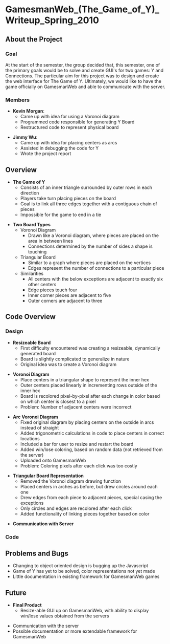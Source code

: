 GamesmanWeb\_(The\_Game\_of\_Y)\_Writeup\_Spring\_2010
======================================================

About the Project
-----------------

### Goal

At the start of the semester, the group decided that, this semester, one of the primary goals would be to solve and create GUI's for two games: Y and Connections. The particular aim for this project was to design and create the web interface for The Game of Y. Ultimately, we would like to have the game officially on GamesmanWeb and able to communicate with the server.

### Members

-   **Kevin Morgan**:
    -   Came up with idea for using a Voronoi diagram
    -   Programmed code responsible for generating Y Board
    -   Restructured code to represent physical board

<!-- -->

-   **Jimmy Wu**:
    -   Came up with idea for placing centers as arcs
    -   Assisted in debugging the code for Y
    -   Wrote the project report

Overview
--------

-   **The Game of Y**
    -   Consists of an inner triangle surrounded by outer rows in each direction
    -   Players take turn placing pieces on the board
    -   Goal is to link all three edges together with a contiguous chain of pieces
    -   Impossible for the game to end in a tie

<!-- -->

-   **Two Board Types**
    -   Voronoi Diagram
        -   Drawn like a Voronoi diagram, where pieces are placed on the area in between lines
        -   Connections determined by the number of sides a shape is touching
    -   Triangular Board
        -   Similar to a graph where pieces are placed on the vertices
        -   Edges represent the number of connections to a particular piece
    -   Similarities
        -   All centers with the below exceptions are adjacent to exactly six other centers
        -   Edge pieces touch four
        -   Inner corner pieces are adjacent to five
        -   Outer corners are adjacent to three

Code Overview
-------------

### Design

-   **Resizeable Board**
    -   First difficulty encountered was creating a resizeable, dynamically generated board
    -   Board is slightly complicated to generalize in nature
    -   Original idea was to create a Voronoi diagram

<!-- -->

-   **Voronoi Diagram**
    -   Place centers in a triangular shape to represent the inner hex
    -   Outer centers placed linearly in incrementing rows outside of the inner hex
    -   Board is recolored pixel-by-pixel after each change in color based on which center is closest to a pixel
    -   Problem: Number of adjacent centers were incorrect

<!-- -->

-   **Arc Voronoi Diagram**
    -   Fixed original diagram by placing centers on the outside in arcs instead of straight
    -   Added trigonometric calculations in code to place centers in correct locations
    -   Included a bar for user to resize and restart the board
    -   Added win/lose coloring, based on random data (not retrieved from the server)
    -   Uploaded onto GamesmanWeb
    -   Problem: Coloring pixels after each click was too costly

<!-- -->

-   **Triangular Board Representation**
    -   Removed the Voronoi diagram drawing function
    -   Placed centers in arches as before, but drew circles around each one
    -   Drew edges from each piece to adjacent pieces, special casing the exceptions
    -   Only circles and edges are recolored after each click
    -   Added functionality of linking pieces together based on color

<!-- -->

-   **Communication with Server**

### Code

Problems and Bugs
-----------------

-   Changing to object oriented design is bugging up the Javascript
-   Game of Y has yet to be solved, color representations not yet made
-   Little documentation in existing framework for GamesmanWeb games

Future
------

-   **Final Product**
    -   Resize-able GUI up on GamesmanWeb, with ability to display win/lose values obtained from the servers

<!-- -->

-   Communication with the server
-   Possible documentation or more extendable framework for GamesmanWeb

